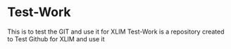 Test-Work
=========

This is to test the GIT and use it for XLIM
Test-Work is a repository created to Test Github for XLIM and use it 
